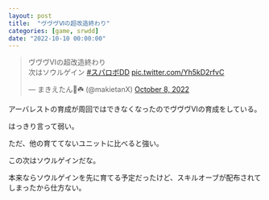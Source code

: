 ```yaml
---
layout: post
title:  "ヴヴヴⅥの超改造終わり"
categories: [game, srwdd]
date: "2022-10-10 00:00:00"
---
```


<blockquote class="twitter-tweet"><p lang="ja" dir="ltr">ヴヴヴⅥの超改造終わり<br>次はソウルゲイン <a href="https://twitter.com/hashtag/%E3%82%B9%E3%83%91%E3%83%AD%E3%83%9CDD?src=hash&amp;ref_src=twsrc%5Etfw">#スパロボDD</a> <a href="https://t.co/Yh5kD2rfvC">pic.twitter.com/Yh5kD2rfvC</a></p>&mdash; まきえたん🥦☘️ (@makietanX) <a href="https://twitter.com/makietanX/status/1578703339033804801?ref_src=twsrc%5Etfw">October 8, 2022</a></blockquote> <script async src="https://platform.twitter.com/widgets.js" charset="utf-8"></script>


アーバレストの育成が周回ではできなくなったのでヴヴヴⅥの育成をしている。

はっきり言って弱い。

ただ、他の育ててないユニットに比べると強い。

この次はソウルゲインだな。

本来ならソウルゲインを先に育てる予定だったけど、スキルオーブが配布されてしまったから仕方ない。
